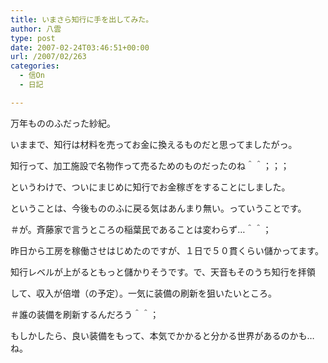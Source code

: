 ```yaml
---
title: いまさら知行に手を出してみた。
author: 八雲
type: post
date: 2007-02-24T03:46:51+00:00
url: /2007/02/263
categories:
  - 信On
  - 日記

---
```

万年もののふだった紗紀。
  
いままで、知行は材料を売ってお金に換えるものだと思ってましたがっ。

知行って、加工施設で名物作って売るためのものだったのね＾＾；；；

というわけで、ついにまじめに知行でお金稼ぎをすることにしました。
  
ということは、今後もののふに戻る気はあんまり無い。っていうことです。
  
＃が。斉藤家で言うところの稲葉民であることは変わらず…＾＾；

昨日から工房を稼働させはじめたのですが、１日で５０貫くらい儲かってます。
  
知行レベルが上がるともっと儲かりそうです。で、天音もそのうち知行を拝領
  
して、収入が倍増（の予定）。一気に装備の刷新を狙いたいところ。
  
＃誰の装備を刷新するんだろう＾＾；

もしかしたら、良い装備をもって、本気でかかると分かる世界があるのかも…ね。